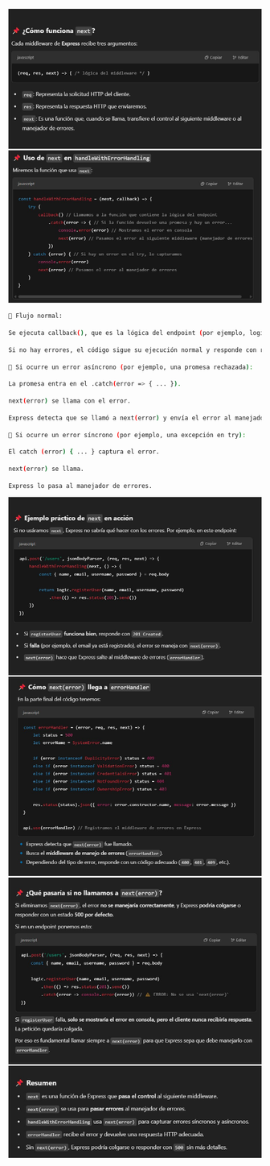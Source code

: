 ![Next Explain 1](./images/next1.jpg)
![Next Explain 2](./images/next2.jpg)
```sh
🔹 Flujo normal:

Se ejecuta callback(), que es la lógica del endpoint (por ejemplo, logic.registerUser(...)).

Si no hay errores, el código sigue su ejecución normal y responde con res.status(...).send().

🔹 Si ocurre un error asíncrono (por ejemplo, una promesa rechazada):

La promesa entra en el .catch(error => { ... }).

next(error) se llama con el error.

Express detecta que se llamó a next(error) y envía el error al manejador de errores (errorHandler).

🔹 Si ocurre un error síncrono (por ejemplo, una excepción en try):

El catch (error) { ... } captura el error.

next(error) se llama.

Express lo pasa al manejador de errores.
```
![Next Explain 3](./images/next3.jpg)
![Next Explain 4](./images/next4.jpg)
![Next Explain 5](./images/next5.jpg)
![Next Explain 6](./images/next6.jpg)